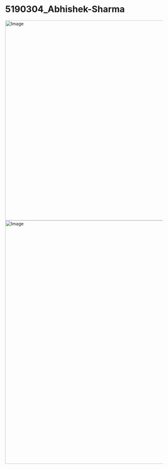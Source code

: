 # 5190304_Abhishek-Sharma

<img width="918" height="640" alt="Image" src="https://github.com/user-attachments/assets/00600f4e-0b2e-4a7d-89f0-d4f404f7ee98" />

<img width="1440" height="779" alt="Image" src="https://github.com/user-attachments/assets/e88d43f8-874b-4e7a-9fdf-f4ddab06761b" />

